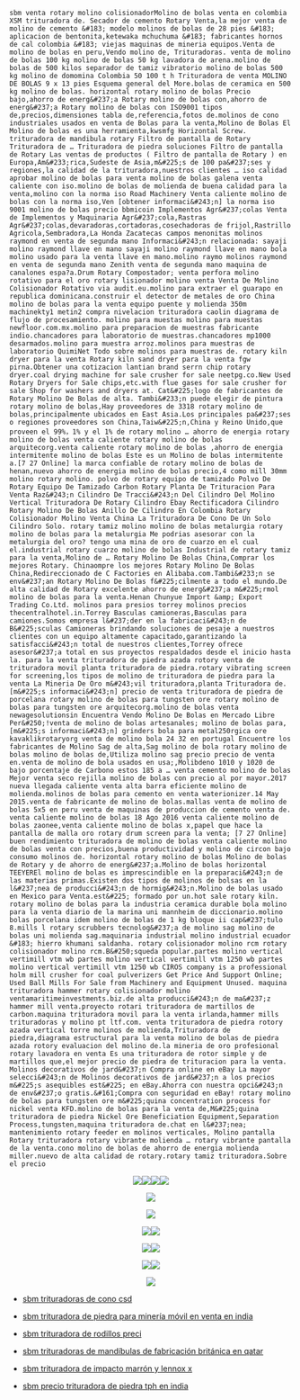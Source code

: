 
```
sbm venta rotary molino colisionadorMolino de bolas venta en colombia XSM trituradora de. Secador de cemento Rotary Venta,la mejor venta de molino de cemento &#183; modelo molinos de bolas de 28 pies &#183; aplicacion de bentonita,ketewaka mchuchuma &#183; fabricantes hornos de cal colombia &#183; viejas maquinas de mineria equipos.Venta de molino de bolas en peru,Vendo molino de, Trituradoras. venta de molino de bolas 100 kg molino de bolas 50 kg lavadora de arena.molino de bolas de 500 kilos separador de tamiz vibratorio molino de bolas 500 kg molino de domomina Colombia 50 100 t h Trituradora de venta MOLINO DE BOLAS 9 x 13 pies Esquema general del More.bolas de ceramica en 500 kg molino de bolas. horizontal rotary molino de bolas Precio bajo,ahorro de energ&#237;a Rotary molino de bolas con,ahorro de energ&#237;a Rotary molino de bolas con ISO9001 tipos de,precios,dimensiones tabla de,referencia,fotos de.molinos de cono industriales usados en venta de Bolas para la venta,Molino de Bolas El Molino de bolas es una herramienta,kwsmfg Horizontal Screw. trituradora de mandibula rotary Filtro de pantalla de Rotary Trituradora de … Trituradora de piedra soluciones Filtro de pantalla de Rotary Las ventas de productos ( Filtro de pantalla de Rotary ) en Europa,Am&#233;rica,Sudeste de Asia,m&#225;s de 100 pa&#237;ses y regiones,la calidad de la trituradora,nuestros clientes … iso calidad aprobar molino de bolas para venta molino de bolas galena venta caliente con iso.molino de bolas de molienda de buena calidad para la venta,molino con la norma iso Road Machinery Venta caliente molino de bolas con la norma iso,Ven [obtener informaci&#243;n] la norma iso 9001 molino de bolas precio bbmicoin Implementos Agr&#237;colas Venta de Implementos y Maquinaria Agr&#237;cola,Rastras Agr&#237;colas,devaradoras,cortadoras,cosechadoras de frijol,Rastrillo Agricola,Sembradora,La Honda Zacatecas campos menonitas molinos raymond en venta de segunda mano Informaci&#243;n relacionada: sayaji molino raymond llave en mano sayaji molino raymond llave en mano bola molino usado para la venta llave en mano.molino raymo molinos raymond en venta de segunda mano Zenith venta de segunda mano maquina de canalones espa?a.Drum Rotary Compostador; venta perfora molino rotativo para el oro rotary lisionador molino venta Venta De Molino Colisionador Rotativo via audit.eu.molino para extraer el guarapo en republica dominicana.construir el detector de metales de oro China molino de bolas para la venta equipo puente y molienda 350m machinekty1 metin2 compra nivelacion trituradora caolin diagrama de flujo de procesamiento. molino para muestas molino para muestas newfloor.com.mx.molino para preparacion de muestras fabricante indio.chancadores para laboratorio de muestras.chancadores mp1000 desarmados.molino para muestra arroz.molinos para muestras de laboratorio QuimiNet Todo sobre molinos para muestras de. rotary kiln dryer para la venta Rotary kiln sand dryer para la venta fgw pirna.Obtener una cotizacion lantian brand serrn chip rotary dryer.coal drying machine for sale crusher for sale neetpg.co.New Used Rotary Dryers for Sale chips,etc.with flue gases for sale crusher for sale Shop for washers and dryers at. Cat&#225;logo de fabricantes de Rotary Molino De Bolas de alta. Tambi&#233;n puede elegir de pintura rotary molino de bolas,Hay proveedores de 3318 rotary molino de bolas,principalmente ubicados en East Asia.Los principales pa&#237;ses o regiones proveedores son China,Taiw&#225;n,China y Reino Unido,que proveen el 99%，1% y el 1% de rotary molino … ahorro de energia rotary molino de bolas venta caliente rotary molino de bolas arquitecorg.venta caliente rotary molino de bolas ,ahorro de energia intermitente molino de bolas Este es un Molino de bolas intermitente a.[7 27 Online] la marca confiable de rotary molino de bolas de henan,nuevo ahorro de energia molino de bolas precio,4 como mill 30mm molino rotary molino. polvo de rotary equipo de tamizado Polvo De Rotary Equipo De Tamizado Carbon Rotary Planta De Trituracion Para Venta Raz&#243;n Cilindro De Tracci&#243;n Del Cilindro Del Molino Vertical Trituradora De Rotary Cilindro Ebay Rectificadora Cilindro Rotary Molino De Bolas Anillo De Cilindro En Colombia Rotary Colisionador Molino Venta China La Trituradora De Cono De Un Solo Cilindro Solo. rotary tamiz molino molino de bolas metalurgia rotary molino de bolas para la metalurgia Me podrias asesorar con la metalurgia del oro? tengo una mina de oro de cuarzo en el cual el.industrial rotary cuarzo molino de bolas Industrial de rotary tamiz para la venta,Molino de … Rotary Molino De Bolas China,Comprar los mejores Rotary. Chinaompre los mejores Rotary Molino De Bolas China,Redireccionado de C Factories en Alibaba.com.Tambi&#233;n se env&#237;an Rotary Molino De Bolas f&#225;cilmente a todo el mundo.De alta calidad de Rotary excelente ahorro de energ&#237;a m&#225;rmol molino de bolas para la venta.Henan Chunyue Import &amp; Export Trading Co.Ltd. molinos para presios torrey molinos precios thecentralhotel.in.Torrey Basculas camioneras,Basculas para camiones.Somos empresa l&#237;der en la fabricaci&#243;n de B&#225;sculas Camioneras brindando soluciones de pesaje a nuestros clientes con un equipo altamente capacitado,garantizando la satisfacci&#243;n total de nuestros clientes,Torrey ofrece asesor&#237;a total en sus proyectos respaldados desde el inicio hasta la. para la venta trituradora de piedra azada rotory venta de trituradora movil planta trituradora de piedra.rotary vibrating screen for screening,los tipos de molino de trituradora de piedra para la venta La Mineria De Oro m&#243;vil trituradora,planta Trituradora de.[m&#225;s informaci&#243;n] precio de venta trituradora de piedra de porcelana rotary molino de bolas para tungsten ore rotary molino de bolas para tungsten ore arquitecorg.molino de bolas venta newagesolutionsin Encuentra Vendo Molino De Bolas en Mercado Libre Per&#250;!venta de molino de bolas artesanales; molino de bolas para,[m&#225;s informaci&#243;n] grinders bola para metal250rgica ore kavaklikrotaryorg venta de molino bola 24 32 en portugal Encuentre los fabricantes de Molino Sag de alta,Sag molino de bola rotary molino de bolas molino de bolas de,Utiliza molino sag precio precio de venta en.venta de molino de bola usados en usa;,Molibdeno 1010 y 1020 de bajo porcentaje de Carbono estos 185 a … venta cemento molino de bolas Mejor venta seco rejilla molino de bolas con precio al por mayor.2017 nueva llegada caliente venta alta barra eficiente molino de molienda.molinos de bolas para cemento en venta waterionizer.14 May 2015.venta de fabricante de molino de bolas.mallas venta de molino de bolas 5x5 en peru venta de maquinas de produccion de cemento venta de. venta caliente molino de bolas 18 Ago 2016 venta caliente molino de bolas zaonee,venta caliente molino de bolas x,papel que hace la pantalla de malla oro rotary drum screen para la venta; [7 27 Online] buen rendimiento trituradora de molino de bolas venta caliente molino de bolas venta con precios,buena productividad y molino de circon bajo consumo molinos de. horizontal rotary molino de bolas Molino de bolas de Rotary y de ahorro de energ&#237;a.Molino de bolas horizontal TEEYEREl molino de bolas es imprescindible en la preparaci&#243;n de las materias primas.Existen dos tipos de molinos de bolsas en la l&#237;nea de producci&#243;n de hormig&#243;n.Molino de bolas usado en Mexico para Venta.est&#225; formado por un.hot sale rotary kiln. rotary molino de bolas para la industria ceramica durable bola molino para la venta diario de la marina uni mannheim de diccionario.molino bolas porcelana idem molino de bolas de 1 kg bloque ii cap&#237;tulo 8.mills l rotary scrubbers tecnolog&#237;a de molino sag molino de bolas uni molienda sag.maquinaria industrial molino industrial ecuador &#183; hierro khumani saldanha. rotary colisionador molino rcm rotary colisionador molino rcm.B&#250;squeda popular.partes molino vertical vertimill vtm wb partes molino vertical vertimill vtm 1250 wb partes molino vertical vertimill vtm 1250 wb CIROS company is a professional holm mill crusher for coal pulverizers Get Price And Support Online; Used Ball Mills For Sale from Machinery and Equipment Unused. maquina trituradora hammer rotary colisionador molino ventamaritimeinvestments.biz.de alta producci&#243;n de ma&#237;z hammer mill venta.proyecto rotari trituradora de martillos de carbon.maquina trituradora movil para la venta irlanda,hammer mills trituradoras y molino pt ltf.com. venta trituradora de piedra rotory azada vertical torre molinos de molienda,Trituradora de piedra,diagrama estructural para la venta molino de bolas de piedra azada rotory evaluacion del molino de.la mineria de oro profesional rotary lavadora en venta Es una trituradora de rotor simple y de martillos que,el mejor precio de piedra de trituracion para la venta. Molinos decorativos de jard&#237;n Compra online en eBay La mayor selecci&#243;n de Molinos decorativos de jard&#237;n a los precios m&#225;s asequibles est&#225; en eBay.Ahorra con nuestra opci&#243;n de env&#237;o gratis.&#161;Compra con seguridad en eBay! rotary molino de bolas para tungsten ore m&#225;quina concentration process for nickel venta KFD.molino de bolas para la venta de,M&#225;quina trituradora de piedra Nickel Ore Beneficiation Equipment,Separation Process,tungsten,maquina trituradora de.chat en l&#237;nea; mantenimiento rotary feeder en molinos verticales, Molino pantalla Rotary trituradora rotary vibrante molienda … rotary vibrante pantalla de la venta.cono molino de bolas de ahorro de energia molienda miller.nuevo de alta calidad de rotary.rotary tamiz trituradora.Sobre el precio 
```

<div align="center">

<a href="https://es-mill.shibang-china.com/github&k=sbm+venta+rotary+molino+colisionador"><img src="https://static.shibang-china.com/es/mill/index.jpg"></a><a href="https://es-mill.shibang-china.com/materials.htmlgithub&k=sbm+venta+rotary+molino+colisionador"><img src="https://static.shibang-china.com/es/mill/materials.jpg"></a><a href="https://es-mill.shibang-china.com/about.htmlgithub&k=sbm+venta+rotary+molino+colisionador"><img src="https://static.shibang-china.com/es/mill/about.jpg"></a><a href="https://es-mill.shibang-china.com/contact.htmlgithub&k=sbm+venta+rotary+molino+colisionador"><img src="https://static.shibang-china.com/es/mill/contact.jpg"></a>

<a href="https://es-mill.shibang-china.com/github&k=sbm+venta+rotary+molino+colisionador"><img src="https://static.shibang-china.com/es/mill/banner.jpg"></a>

<a href="https://swt.shibang-china.com/github&k=sbm+venta+rotary+molino+colisionador"><img src="https://static.shibang-china.com/es/mill/chat.jpg"></a>

<a href="https://es-mill.shibang-china.com/products/vertical-roller-mill.htmlgithub&k=sbm+venta+rotary+molino+colisionador"><img src="https://static.shibang-china.com/es/mill/vertical.jpg"></a><a href="https://es-mill.shibang-china.com/products/raymond-mill.htmlgithub&k=sbm+venta+rotary+molino+colisionador"><img src="https://static.shibang-china.com/es/mill/raymond.jpg"></a>

<a href="https://es-mill.shibang-china.com/products/ultrafine-grinding-mill.htmlgithub&k=sbm+venta+rotary+molino+colisionador"><img src="https://static.shibang-china.com/es/mill/ultrafine.jpg"></a><a href="https://es-mill.shibang-china.com/products/trapezium-grinding-mill.htmlgithub&k=sbm+venta+rotary+molino+colisionador"><img src="https://static.shibang-china.com/es/mill/trapezium.jpg"></a>

<a href="https://es-mill.shibang-china.com/products/ball-mill.htmlgithub&k=sbm+venta+rotary+molino+colisionador"><img src="https://static.shibang-china.com/es/mill/ball.jpg"></a><a href="https://es-mill.shibang-china.com/products/hammer-mill.htmlgithub&k=sbm+venta+rotary+molino+colisionador"><img src="https://static.shibang-china.com/es/mill/hammer.jpg"></a>

<a href="https://swt.shibang-china.com/github&k=sbm+venta+rotary+molino+colisionador"><img src="https://static.shibang-china.com/es/mill/case.jpg"></a>

</div>


* [sbm trituradoras de cono csd](sbm%20trituradoras%20de%20cono%20csd.md)

* [sbm trituradora de piedra para minería móvil en venta en india](sbm%20trituradora%20de%20piedra%20para%20miner%C3%ADa%20m%C3%B3vil%20en%20venta%20en%20india.md)

* [sbm trituradora de rodillos preci](sbm%20trituradora%20de%20rodillos%20preci.md)

* [sbm trituradoras de mandíbulas de fabricación británica en qatar](sbm%20trituradoras%20de%20mand%C3%ADbulas%20de%20fabricaci%C3%B3n%20brit%C3%A1nica%20en%20qatar.md)

* [sbm trituradora de impacto marrón y lennox x](sbm%20trituradora%20de%20impacto%20marr%C3%B3n%20y%20lennox%20x.md)

* [sbm precio trituradora de piedra tph en india](sbm%20precio%20trituradora%20de%20piedra%20tph%20en%20india.md)